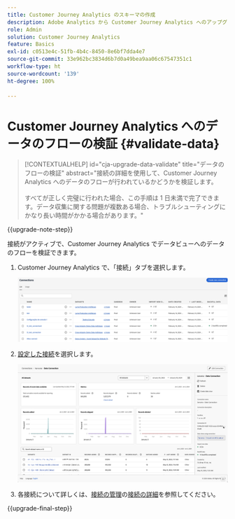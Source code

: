 ```yaml
---
title: Customer Journey Analytics のスキーマの作成
description: Adobe Analytics から Customer Journey Analytics へのアップグレード時に推奨されるパスについて説明します。
role: Admin
solution: Customer Journey Analytics
feature: Basics
exl-id: c0513e4c-51fb-4b4c-8450-8e6bf7dda4e7
source-git-commit: 33e962bc3834d6b7d0a49bea9aa06c67547351c1
workflow-type: ht
source-wordcount: '139'
ht-degree: 100%

---
```


# Customer Journey Analytics へのデータのフローの検証 {#validate-data}

<!-- markdownlint-disable MD034 -->

>[!CONTEXTUALHELP]
>id="cja-upgrade-data-validate"
>title="データのフローの検証"
>abstract="接続の詳細を使用して、Customer Journey Analytics へのデータのフローが行われているかどうかを検証します。<br><br>すべてが正しく完璧に行われた場合、この手順は 1 日未満で完了できます。データ収集に関する問題が複数ある場合、トラブルシューティングにかなり長い時間がかかる場合があります。"

<!-- markdownlint-enable MD034 -->

{{upgrade-note-step}}

接続がアクティブで、Customer Journey Analytics でデータビューへのデータのフローを検証できます。

1. Customer Journey Analytics で、「接続」タブを選択します。

   ![リストビュー](assets/list-view.png)

1. [設定した接続](/help/getting-started/cja-upgrade/cja-upgrade-connection.md)を選択します。

   ![ウィジェットと設定を示すすべてのデータセットウィンドウ](assets/conn-details.png)

1. 各接続について詳しくは、[接続の管理](/help/connections/manage-connections.md)の[接続の詳細](/help/connections/manage-connections.md#manage-connections)を参照してください。

{{upgrade-final-step}}

<!-- Should we duplicate the content here or single source it with /help/connections/manage-connections.md -->
